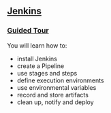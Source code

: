 ## [Jenkins](https://jenkins.io/)

### [Guided Tour](Docs/GuidedTour)

You will learn how to:
* install Jenkins
* create a Pipeline
* use stages and steps
* define execution environments
* use environmental variables
* record and store artifacts
* clean up, notify and deploy
